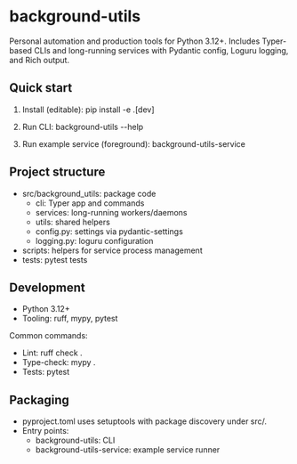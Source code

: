 # background-utils

Personal automation and production tools for Python 3.12+. Includes Typer-based CLIs and long-running services with Pydantic config, Loguru logging, and Rich output.

## Quick start

1) Install (editable):
    pip install -e .[dev]

2) Run CLI:
    background-utils --help

3) Run example service (foreground):
    background-utils-service

## Project structure

- src/background_utils: package code
  - cli: Typer app and commands
  - services: long-running workers/daemons
  - utils: shared helpers
  - config.py: settings via pydantic-settings
  - logging.py: loguru configuration
- scripts: helpers for service process management
- tests: pytest tests

## Development

- Python 3.12+
- Tooling: ruff, mypy, pytest

Common commands:
- Lint:
    ruff check .
- Type-check:
    mypy .
- Tests:
    pytest

## Packaging

- pyproject.toml uses setuptools with package discovery under src/.
- Entry points:
  - background-utils: CLI
  - background-utils-service: example service runner